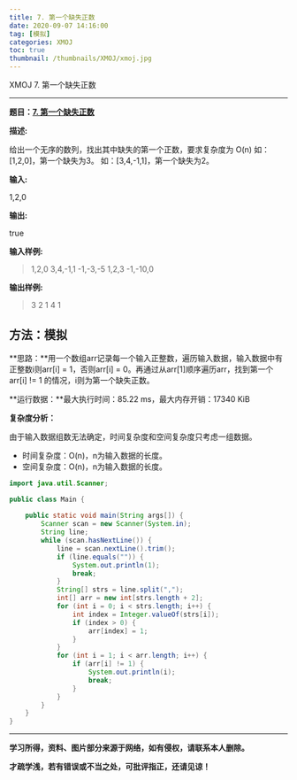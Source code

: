 ```yaml
---
title: 7. 第一个缺失正数
date: 2020-09-07 14:16:00
tag: [模拟]
categories: XMOJ
toc: true
thumbnail: /thumbnails/XMOJ/xmoj.jpg
---
```


XMOJ  7. 第一个缺失正数

<!--more-->

---

**题目：[7. 第一个缺失正数](https://code.mi.com/problem/list/view?id=7)**

**描述:**

给出一个无序的数列，找出其中缺失的第一个正数，要求复杂度为 O(n) 如：[1,2,0]，第一个缺失为3。 如：[3,4,-1,1]，第一个缺失为2。

**输入:**

1,2,0

**输出:**

true

**输入样例:**

> 1,2,0
> 3,4,-1,1
> -1,-3,-5
> 1,2,3
> -1,-10,0

**输出样例:**

> 3
> 2
> 1
> 4
> 1

## 方法：模拟

**思路：**用一个数组arr记录每一个输入正整数，遍历输入数据，输入数据中有正整数i则arr[i] = 1，否则arr[i] = 0。再通过从arr[1]顺序遍历arr，找到第一个arr[i] != 1 的情况，i则为第一个缺失正数。

**运行数据：**最大执行时间：85.22 ms，最大内存开销：17340 KiB

**复杂度分析：**

由于输入数据组数无法确定，时间复杂度和空间复杂度只考虑一组数据。
* 时间复杂度：O(n)，n为输入数据的长度。
* 空间复杂度：O(n)，n为输入数据的长度。

```java
import java.util.Scanner;

public class Main {
    
    public static void main(String args[]) {
        Scanner scan = new Scanner(System.in);
        String line;
        while (scan.hasNextLine()) {
            line = scan.nextLine().trim();
            if (line.equals("")) {
                System.out.println(1);
                break;
            }
            String[] strs = line.split(",");
            int[] arr = new int[strs.length + 2];
            for (int i = 0; i < strs.length; i++) {
                int index = Integer.valueOf(strs[i]);
                if (index > 0) {
                    arr[index] = 1;
                }
            }
            for (int i = 1; i < arr.length; i++) {
                if (arr[i] != 1) {
                    System.out.println(i);
                    break;
                }
            }
        }
    }
}
```

---

**学习所得，资料、图片部分来源于网络，如有侵权，请联系本人删除。**

**才疏学浅，若有错误或不当之处，可批评指正，还请见谅！**